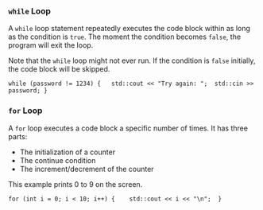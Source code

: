 ### `while` Loop

A `while` loop statement repeatedly executes the code block within as long as the condition is `true`. The moment the condition becomes `false`, the program will exit the loop.

Note that the `while` loop might not ever run. If the condition is `false` initially, the code block will be skipped.

```
while (password != 1234) {   std::cout << "Try again: ";  std::cin >> password; }
```

### `for` Loop

A `for` loop executes a code block a specific number of times. It has three parts:

-   The initialization of a counter
-   The continue condition
-   The increment/decrement of the counter

This example prints 0 to 9 on the screen.

```
for (int i = 0; i < 10; i++) {    std::cout << i << "\n";  }
```